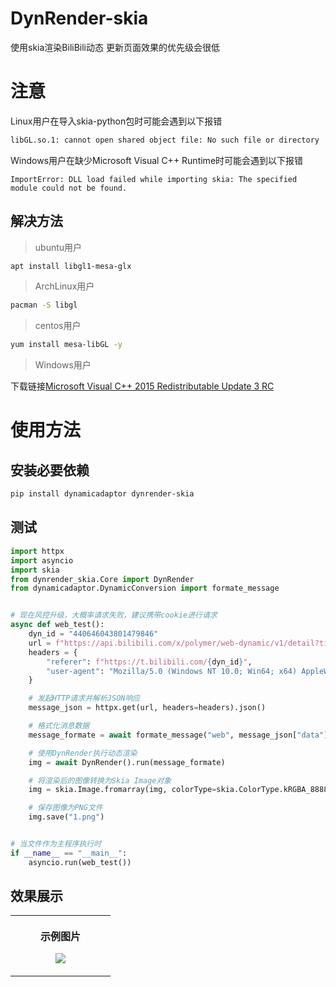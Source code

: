 # DynRender-skia
使用skia渲染BiliBili动态
更新页面效果的优先级会很低
# 注意

Linux用户在导入skia-python包时可能会遇到以下报错
```bash
libGL.so.1: cannot open shared object file: No such file or directory
```
Windows用户在缺少Microsoft Visual C++ Runtime时可能会遇到以下报错
```commandline
ImportError: DLL load failed while importing skia: The specified module could not be found.
```

## 解决方法

> ubuntu用户

```bash
apt install libgl1-mesa-glx
```
> ArchLinux用户

```bash
pacman -S libgl
```
> centos用户
```bash
yum install mesa-libGL -y
```

> Windows用户

下载链接[Microsoft Visual C++ 2015 Redistributable Update 3 RC](microsoft.com/en-US/download/details.aspx?id=52685)

# 使用方法

## 安装必要依赖
```bash
pip install dynamicadaptor dynrender-skia
```

## 测试

```python
import httpx
import asyncio
import skia
from dynrender_skia.Core import DynRender
from dynamicadaptor.DynamicConversion import formate_message


# 现在风控升级，大概率请求失败，建议携带cookie进行请求
async def web_test():
    dyn_id = "440646043801479846"
    url = f"https://api.bilibili.com/x/polymer/web-dynamic/v1/detail?timezone_offset=-480&id={dyn_id}&features=itemOpusStyle"
    headers = {
        "referer": f"https://t.bilibili.com/{dyn_id}",
        "user-agent": "Mozilla/5.0 (Windows NT 10.0; Win64; x64) AppleWebKit/537.36 (KHTML, like Gecko) Chrome/113.0.0.0 Safari/537.36"
    }

    # 发起HTTP请求并解析JSON响应
    message_json = httpx.get(url, headers=headers).json()

    # 格式化消息数据
    message_formate = await formate_message("web", message_json["data"]["item"])

    # 使用DynRender执行动态渲染
    img = await DynRender().run(message_formate)

    # 将渲染后的图像转换为Skia Image对象
    img = skia.Image.fromarray(img, colorType=skia.ColorType.kRGBA_8888_ColorType)

    # 保存图像为PNG文件
    img.save("1.png")


# 当文件作为主程序执行时
if __name__ == "__main__":
    asyncio.run(web_test())


```

## 效果展示
<table>
<tr>
<th width="50%">
<p>示例图片
<p><img src="https://i0.hdslb.com/bfs/new_dyn/a1fae2ca072ef96bc66dc12ea6de569c37815472.png">
</th>
</tr>
</table>
